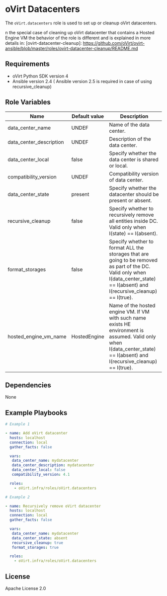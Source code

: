 oVirt Datacenters
=================

The `oVirt.datacenters` role is used to set up or cleanup oVirt datacenters.

n the special case of cleaning up oVirt datacenter that contains a Hosted Engine VM
the behavior of the role is different and is explained in more details in:
[ovirt-datacenter-cleanup]: https://github.com/oVirt/ovirt-ansible/blob/master/roles/ovirt-datacenter-cleanup/README.md

Requirements
------------

 * oVirt Python SDK version 4
 * Ansible version 2.4
 ( Ansible version 2.5 is required in case of using recursive_cleanup)

Role Variables
--------------

| Name                     | Default value         | Description                          |
|--------------------------|-----------------------|--------------------------------------|
| data_center_name         | UNDEF                 | Name of the data center.              |
| data_center_description  | UNDEF                 | Description of the data center.       |
| data_center_local        | false                 | Specify whether the data center is shared or local. |
| compatibility_version    | UNDEF                 | Compatibility version of data center. |
| data_center_state        | present               | Specify whether the datacenter should be present or absent. |
| recursive_cleanup        | false                 | Specify whether to recursively remove all entities inside DC. Valid only when I(state) == I(absent). |
| format_storages          | false                 | Specify whether to format ALL the storages that are going to be removed as part of the DC. Valid only when I(data_center_state) == I(absent) and I(recursive_cleanup) == I(true). |
| hosted_engine_vm_name    | HostedEngine          | Name of the hosted engine VM. If VM with such name exists HE environment is assumed. Valid only when I(data_center_state) == I(absent) and I(recursive_cleanup) == I(true). |

Dependencies
------------

None


Example Playbooks
----------------

```yaml
# Example 1

- name: Add oVirt datacenter
  hosts: localhost
  connection: local
  gather_facts: false

  vars:
   data_center_name: mydatacenter
   data_center_description: mydatacenter
   data_center_local: false
   compatibility_version: 4.1

  roles:
    - oVirt.infra/roles/oVirt.datacenters
```

```yaml
# Example 2

- name: Recursively remove oVirt datacenter
  hosts: localhost
  connection: local
  gather_facts: false

  vars:
   data_center_name: mydatacenter
   data_center_state: absent
   recursive_cleanup: true
   format_storages: true

  roles:
    - oVirt.infra/roles/oVirt.datacenters
```

License
-------

Apache License 2.0
